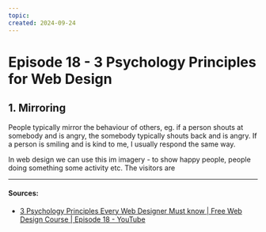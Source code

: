 ```yaml
---
topic: 
created: 2024-09-24
---
```


# Episode 18 - 3 Psychology Principles for Web Design

## 1. Mirroring

People typically mirror the behaviour of others, eg. if a person shouts at somebody and is angry, the somebody typically shouts back and is angry. If a person is smiling and is kind to me, I usually respond the same way.

In web design we can use this im imagery - to show happy people, people doing something some activity etc. The visitors are 











___

#### Sources:
- [3 Psychology Principles Every Web Designer Must know | Free Web Design Course | Episode 18 - YouTube](https://www.youtube.com/watch?v=fqDTN24HQqg&list=PLXC_gcsKLD6n7p6tHPBxsKjN5hA_quaPI&index=19)
